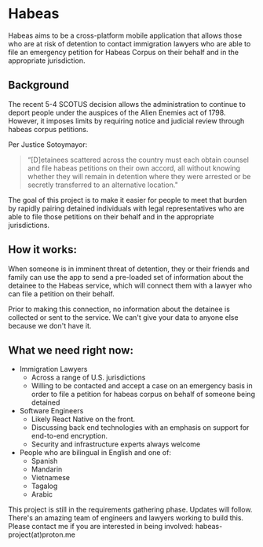 # Habeas

Habeas aims to be a cross-platform mobile application that allows those who are at risk of detention to contact immigration lawyers who are able to file an emergency petition for Habeas Corpus on their behalf and in the appropriate jurisdiction. 

## Background
The recent 5-4 SCOTUS decision allows the administration to continue to deport people under the auspices of the Alien Enemies act of 1798. However, it imposes limits by requiring notice and judicial review through habeas corpus petitions. 

Per Justice Sotoymayor:
> “[D]etainees scattered across the country must each obtain counsel and file habeas petitions on their own accord, all without knowing whether they will remain in detention where they were arrested or be secretly transferred to an alternative location." 

The goal of this project is to make it easier for people to meet that burden by rapidly pairing detained individuals with legal representatives who are able to file those petitions on their behalf and in the appropriate jurisdictions.

## How it works:
When someone is in imminent threat of detention, they or their friends and family can use the app to send a pre-loaded set of information about the detainee to the Habeas service, which will connect them with a lawyer who can file a petition on their behalf. 

Prior to making this connection, no information about the detainee is collected or sent to the service. We can't give your data to anyone else because we don't have it.

## What we need right now:
- Immigration Lawyers
  - Across a range of U.S. jurisdictions
  - Willing to be contacted and accept a case on an emergency basis in order to file a petition for habeas corpus on behalf of someone being detained
- Software Engineers
  - Likely React Native on the front.
  - Discussing back end technologies with an emphasis on support for end-to-end encryption.
  - Security and infrastructure experts always welcome
- People who are bilingual in English and one of:
  - Spanish
  - Mandarin
  - Vietnamese
  - Tagalog
  - Arabic

This project is still in the requirements gathering phase. Updates will follow. There's an amazing team of engineers and lawyers working to build this. Please contact me if you are interested in being involved: habeas-project(at)proton.me
